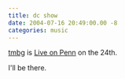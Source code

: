 ```yaml
---
title: dc show
date: 2004-07-16 20:49:00.00 -8
categories: music
---
```

[tmbg](http://www.tmbg.com/) is [Live on Penn](http://www.liveonpenn.com/) on the 24th.

I'll be there.
